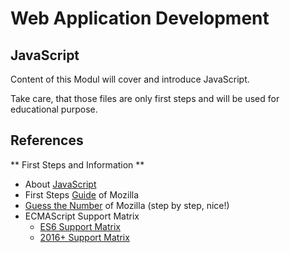 
# Web Application Development
## JavaScript

Content of this Modul will cover and introduce JavaScript.

Take care, that those files are only first steps and will be used for educational purpose.

## References

** First Steps and Information **
- About [JavaScript](https://developer.mozilla.org/en-US/docs/Web/JavaScript) 
- First Steps [Guide](https://developer.mozilla.org/en-US/docs/Learn/JavaScript/First_steps) of Mozilla 
- [Guess the Number](https://developer.mozilla.org/en-US/docs/Learn/JavaScript/First_steps/A_first_splash) of Mozilla (step by step, nice!)
- ECMAScript Support Matrix
	- [ES6 Support Matrix](https://kangax.github.io/compat-table/es6/)
	- [2016+ Support Matrix](https://kangax.github.io/compat-table/es2016plus/)